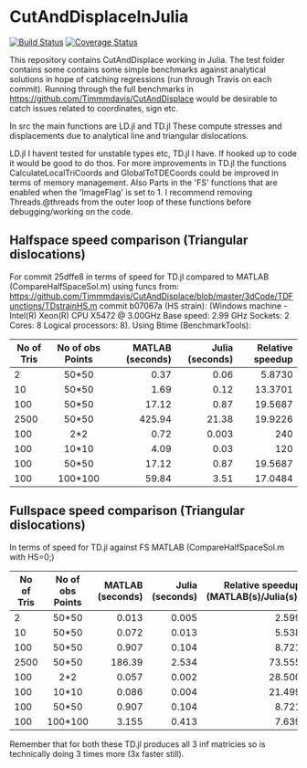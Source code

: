 # CutAndDisplaceInJulia

[![Build Status](https://travis-ci.com/Timmmdavis/CutAndDisplaceJulia.svg?token=1HhESyMNyqzV8R22Pqq6&branch=master)](https://travis-ci.com/Timmmdavis/CutAndDisplaceJulia)
[![Coverage Status](https://codecov.io/gh/Timmmdavis/CutAndDisplaceJulia/branch/master/graph/badge.svg?token=IbbZ8n4385)](https://codecov.io/gh/Timmmdavis/CutAndDisplaceJulia)

This repository contains CutAndDisplace working in Julia. 
The test folder contains some contains some simple benchmarks against analytical solutions in hope of catching regressions (run through Travis on each commit). Running through the full benchmarks in https://github.com/Timmmdavis/CutAndDisplace would be desirable to catch issues related to coordinates, sign etc. 

In src the main functions are 
LD.jl 
and 
TD.jl
These compute stresses and displacements due to analytical line and triangular dislocations. 

LD.jl I havent tested for unstable types etc, TD.jl I have. If hooked up to code it would be good to do thos. 
For more improvements in TD.jl the functions CalculateLocalTriCoords and GlobalToTDECoords could be improved in terms of memory management. Also Parts in the 'FS' functions that are enabled when the 'ImageFlag' is set to 1. 
I recommend removing Threads.@threads from the outer loop of these functions before debugging/working on the code.  

## Halfspace speed comparison (Triangular dislocations)

For commit 25dffe8 in terms of speed for TD.jl compared to MATLAB (CompareHalfSpaceSol.m) using funcs from: https://github.com/Timmmdavis/CutAndDisplace/blob/master/3dCode/TDFunctions/TDstrainHS.m commit b07067a  (HS strain):
(Windows machine - Intel(R) Xeon(R) CPU X5472 @ 3.00GHz	Base speed:	2.99 GHz 	Sockets:	2	Cores:	8	Logical processors:	8). Using Btime (BenchmarkTools): 

| No of Tris    | No of obs Points | MATLAB (seconds)  | Julia (seconds) | Relative speedup |
| ------------- |:----------------:| -----------------:| -------------:  | --------------:  |
| 2     | 50*50   |  0.37  |  0.06  |  5.8730 |
| 10    | 50*50   |  1.69  |  0.12  | 13.3701 |
| 100   | 50*50   | 17.12  |  0.87  | 19.5687 |
| 2500  | 50*50   |425.94  | 21.38  | 19.9226 |
| 100   | 2*2     |  0.72  |  0.003 | 240     |
| 100   | 10*10   |  4.09  |  0.03  | 120     |
| 100   | 50*50   | 17.12  |  0.87  | 19.5687 |
| 100   | 100*100 | 59.84  |  3.51  | 17.0484 |

## Fullspace speed comparison (Triangular dislocations)

In terms of speed for TD.jl against FS MATLAB (CompareHalfSpaceSol.m with HS=0;)

| No of Tris    | No of obs Points | MATLAB (seconds)  | Julia (seconds) | Relative speedup (MATLAB(s)/Julia(s)) |
| ------------- |:----------------:| -----------------:| -------------:  | -----------------------------------:  |
| 2     | 50*50   |  0.013 | 0.005 | 2.599 | 
| 10    | 50*50   |  0.072 | 0.013 | 5.538 | 
| 100   | 50*50   |  0.907 | 0.104 | 8.721 |
| 2500  | 50*50   |186.39  | 2.534 |73.555 |
| 100   | 2*2     |  0.057 | 0.002 |28.500 |
| 100   | 10*10   |  0.086 | 0.004 |21.499 |
| 100   | 50*50   |  0.907 | 0.104 | 8.721 |
| 100   | 100*100 |  3.155 | 0.413 | 7.639 |

Remember that for both these TD.jl produces all 3 inf matricies so is technically doing 3 times more (3x faster still).  